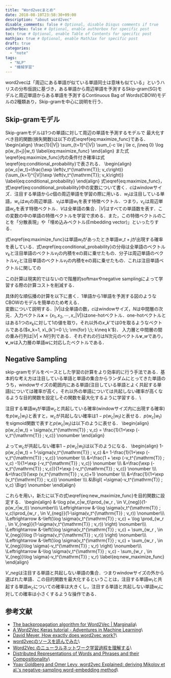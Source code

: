```yaml
---
title: "Word2vecまとめ"
date: 2018-08-10T23:58:30+09:00
description: "about word2vec"
disable_comments: false # Optional, disable Disqus comments if true
authorbox: false # Optional, enable authorbox for specific post
toc: true # Optional, enable Table of Contents for specific post
mathjax: true # Optional, enable MathJax for specific post
draft: true
categories:
  - "note"
tags:
  - "NLP"
  - "機械学習"
---
```


word2vecは「周辺にある単語が似ている単語同士は意味も似ている」というハリスの分布仮説に基づき，ある単語から周辺単語を予測するSkip-gram(SG)モデルと周辺単語からある単語を予測するContinuous Bag of Words(CBOW)モデルの2種類あり，Skip-gramを中心に説明を行う．

## Skip-gramモデル
Skip-gramモデルは1つの単語に対して周辺の単語を予測するモデルで
最大化すべき目的関数(損失関数)は以下の式\eqref{eq:maximize_func}である．
\begin{align}
  \frac{1}{|V|} \sum\_{t=1}^{|V|} \sum\_{-c \le j \le c, j\neq 0} \log p(w\_{t+j}|w_t)
  \label{eq:maximize_func}
\end{align}
また式\eqref{eq:maximize_func}内の条件付き確率は式\eqref{eq:conditional_probability}で表される．
\begin{align}
  p(w_c|w_t)=\frac{\exp \left(v_t^{\mathrm{T}}\; v_c\right)}{\sum\_{k=1}^{|V|}\exp \left(v_t^{\mathrm{T}}\; v_k\right)}
  \label{eq:conditional_probability}
\end{align}
式\eqref{eq:maximize_func}，式\eqref{eq:conditional_probability}中の変数について書く．$c$はwindowサイズ．注目する単語から$c$個の周辺単語を学習の際に用いる．$w_t$は注目している単語，$w_c$は$w_t$の周辺単語．$v_t$は単語$w_t$を表す特徴ベクトル．つまり，$v_c$は周辺単語$w_c$を表す特徴ベクトル．$V$は全単語の集合．$|V|$はすべての単語数を表す．この変数の中の単語の特徴ベクトルを学習で求める．また，この特徴ベクトルのことを「分散表現」や「埋め込みベクトル(Embedding vector)」といったりする．

式\eqref{eq:maximize_func}は単語$w_t$があったとき単語$w\_{t+j}$が出現する確率を表している．式\eqref{eq:conditional_probability}の分母は全単語のベクトル$v_k$と注目単語のベクトル$v_t$の内積をeの肩に乗せたもの．分子は周辺単語のベクトル$v_c$と注目単語のベクトル$v_t$の内積をeの肩に乗せたもの．これは注目単語ベクトルに関しての

この計算は現実的ではないので階層的softmaxやnegative samplingによって学習する際の計算コストを削減する．
[](./img/word2vec_sikpgram.png)

具体的な順伝播の計算を以下に書く．1単語から1単語を予測する図のようなCBOWのモデルを簡単のため考える．
[](./img/word2vec_simpleCBOW.png)\
変数について説明する．$|V|$は全単語の数，$c$はwindowサイズ，$N$は中間層の次元．入力ベクトル$\boldsymbol{x}=\{x_1, x_2, \cdots, x\_{|V|}\}$はone-hotベクトル．one-hotベクトルとはある1つの$x_k$に対して1の値を取り，それ以外の$x\_{k'}$では0を取るようなベクトルである($x_k=1, x\_{k'}=0 \;\; \rm{for} \;\; k\neq k'$)．
入力層と中間層の間の重み行列は$|V|\times N$行列である．それぞれの行は$N$次元のベクトル$\boldsymbol{v}\_{w}$であり，$\boldsymbol{v}\_{w}$は入力層の単語$w$に対応したベクトルである．



## Negative Sampling
skip-gramモデルをベースとした学習の計算をより効率的に行う手法である．基本的な考え方は注目している単語と単語の集合からランダムにとってきた単語のうち，windowサイズの範囲内にある単語(注目している単語とよく共起する単語)については確率が高く，それ以外の単語については共起しない確率が高くなるような目的関数を設定しその関数を最大化するように学習する．\

注目する単語$w_t$が単語$w_c$と共起している確率(windowサイズ内に出現する確率)を$p(w_c|w_t)$と表すと，$w_c$が共起しない確率は$1-p(w_c|w_t)$と表せる．$p(w_c|w_t)$をsigmoid関数で表すと$p(w_c|w_t)$は以下のように表せる．
\begin{align}
  p(w_c|w_t) = \sigma(v_t^{\mathrm{T}} \; v_c) = \frac{1}{1+\exp (-v_t^{\mathrm{T}} \; v_c)} \nonumber
\end{align}

よって$w_c$が共起しない確率$1-p(w_c|w_t)$は以下のようになる．
\begin{align}
  1-p(w_c|w_t) = 1-\sigma(v_t^{\mathrm{T}} \; v_c) &= 1-\frac{1}{1+\exp (-v_t^{\mathrm{T}} \; v_c)} \nonumber \\\\\\
  &=\frac{1 + \exp (-v_t^{\mathrm{T}} \; v_c) -1}{1+\exp (-v_t^{\mathrm{T}} \; v_c)} \nonumber \\\\\\
  &=\frac{\exp (-v_t^{\mathrm{T}} \; v_c)}{1+\exp (-v_t^{\mathrm{T}} \; v_c)} \nonumber \\\\\\
  &=\frac{1}{\exp (v_t^{\mathrm{T}} \; v_c)+1} \nonumber \\\\\\
  &=\frac{1}{1+\exp (v_t^{\mathrm{T}} \; v_c)} \nonumber \\\\\\
  &\Bigl( =\sigma(-v_t^{\mathrm{T}} \; v_c) \Bigr) \nonumber
\end{align}

これらを用い，新たに以下の式\eqref{eq:new_maximize_func}を目的関数に設定する．
\begin{align}
  &-\log p(w_c|w_t)\prod\_{w_r \, \in V\_{neg}}(1-p(w_r|w_t)) \nonumber\\\\\\
  \Leftrightarrow &-\log \sigma(v_t^{\mathrm{T}} \; v_c)\prod\_{w_r \, \in V\_{neg}}(1-\sigma(v_t^{\mathrm{T}} \; v_r)) \nonumber\\\\\\
  \Leftrightarrow &-\left(\log \sigma(v_t^{\mathrm{T}} \; v_c) + \log \prod\_{w_r \, \in V\_{neg}}(1-\sigma(v_t^{\mathrm{T}} \; v_r)) \right) \nonumber\\\\\\
  \Leftrightarrow &-\left(\log \sigma(v_t^{\mathrm{T}} \; v_c) + \sum\_{w_r \, \in V\_{neg}}\log (1-\sigma(v_t^{\mathrm{T}} \; v_r)) \right) \nonumber\\\\\\
  \Leftrightarrow &-\left(\log \sigma(v_t^{\mathrm{T}} \; v_c) + \sum\_{w_r \, \in V\_{neg}}\log \sigma(-v_t^{\mathrm{T}} \; v_r) \right) \nonumber\\\\\\
  \Leftrightarrow &-\log \sigma(v_t^{\mathrm{T}} \; v_c) - \sum\_{w_r \, \in V\_{neg}}\log \sigma(-v_t^{\mathrm{T}} \; v_r)
  \label{eq:new_maximize_func}
\end{align}

$V\_{neg}$は注目する単語と共起しない単語の集合．つまりwindowサイズの外から選ばれた単語．この目的関数を最大化するということは，注目する単語$w_t$と共起する単語$w_c$についての確率は大きくし，注目する単語と共起しない単語$w_r$に対しての確率は小さくするような操作である．


## 参考文献
- [The backpropagation algorithm for Word2Vec | Marginalia](http://www.claudiobellei.com/2018/01/06/backprop-word2vec/)\
- [A Word2Vec Keras tutorial - Adventures in Machine Learning](http://adventuresinmachinelearning.com/word2vec-keras-tutorial/)\
- [David Meyer, How exactly does word2vec work?](http://www.1-4-5.net/~dmm/ml/how_does_word2vec_work.pdf)\
- [word2vecのソースを読んでみた](https://qiita.com/mash0510/items/347964f3eb2e080ea7a4#%EF%BC%92%EF%BC%93-%E9%AB%98%E9%80%9F%E5%8C%96%E3%81%AE%E6%89%8B%E6%B3%95negative-sampling)\
- [Word2Vec のニューラルネットワーク学習過程を理解する](http://tkengo.github.io/blog/2016/05/09/understand-how-to-learn-word2vec/)\
- [Distributed Representations of Words and Phrases and their Compositionality](http://arxiv.org/abs/1402.3722)\
- [Yoav Goldberg and Omer Levy, word2vec Explained: deriving Mikolov et al.'s negative-sampling word-embedding method](http://arxiv.org/abs/1402.3722)\
